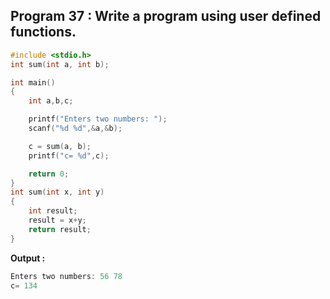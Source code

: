 ## Program 37 : Write a program using user defined functions.
```C
#include <stdio.h>
int sum(int a, int b);         

int main()
{
    int a,b,c;

    printf("Enters two numbers: ");
    scanf("%d %d",&a,&b);

    c = sum(a, b);        
    printf("c= %d",c);

    return 0;
}
int sum(int x, int y)            
{
    int result;
    result = x+y;
    return result;                  
}
```
**Output :**
```C
Enters two numbers: 56 78
c= 134
